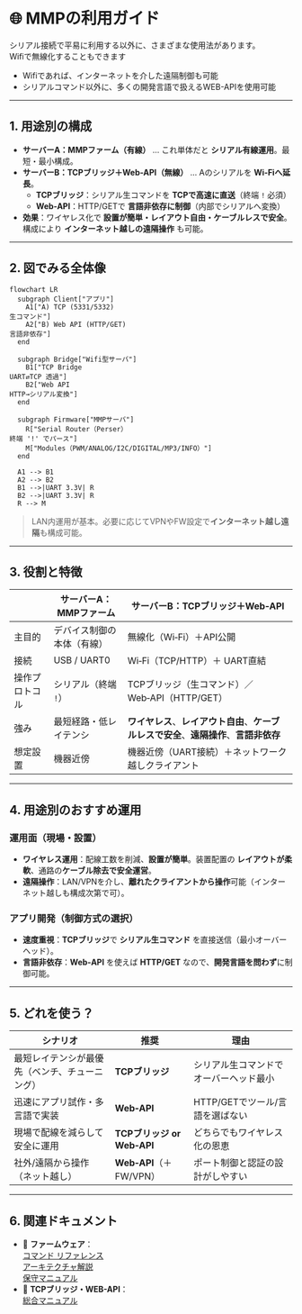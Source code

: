 # 🌐 MMPの利用ガイド

シリアル接続で平易に利用する以外に、さまざまな使用法があります。<br>
Wifiで無線化することもできます
- Wifiであれば、インターネットを介した遠隔制御も可能
- シリアルコマンド以外に、多くの開発言語で扱えるWEB-APIを使用可能

---

## 1. 用途別の構成

- **サーバーA：MMPファーム（有線）** … これ単体だと **シリアル有線運用**。最短・最小構成。  
- **サーバーB：TCPブリッジ＋Web-API（無線）** … Aのシリアルを **Wi‑Fiへ延長**。  
  - **TCPブリッジ**：シリアル生コマンドを **TCPで高速に直送**（終端 `!` 必須）  
  - **Web-API**：HTTP/GETで **言語非依存に制御**（内部でシリアルへ変換）  
- **効果**：ワイヤレス化で **設置が簡単・レイアウト自由・ケーブルレスで安全**。構成により **インターネット越しの遠隔操作** も可能。

---

## 2. 図でみる全体像

```mermaid
flowchart LR
  subgraph Client["アプリ"]
    A1["A) TCP (5331/5332)
生コマンド"] 
    A2["B) Web API (HTTP/GET)
言語非依存"]
  end

  subgraph Bridge["Wifi型サーバ"]
    B1["TCP Bridge
UART⇄TCP 透過"]
    B2["Web API
HTTP→シリアル変換"]
  end

  subgraph Firmware["MMPサーバ"]
    R["Serial Router（Perser）
終端 '!' でパース"]
    M["Modules（PWM/ANALOG/I2C/DIGITAL/MP3/INFO）"]
  end

  A1 --> B1
  A2 --> B2
  B1 -->|UART 3.3V| R
  B2 -->|UART 3.3V| R
  R --> M
```

> LAN内運用が基本。必要に応じてVPNやFW設定で**インターネット越し遠隔**も構成可能。

---

## 3. 役割と特徴

|  | サーバーA：MMPファーム | サーバーB：TCPブリッジ＋Web‑API |
|---|---|---|
| 主目的 | デバイス制御の本体（有線） | 無線化（Wi‑Fi）＋API公開 |
| 接続 | USB / UART0 | Wi‑Fi（TCP/HTTP）＋ UART直結 |
| 操作プロトコル | シリアル（終端 `!`） | TCPブリッジ（生コマンド）／Web‑API（HTTP/GET） |
| 強み | 最短経路・低レイテンシ | **ワイヤレス**、**レイアウト自由**、**ケーブルレスで安全**、**遠隔操作**、**言語非依存** |
| 想定設置 | 機器近傍 | 機器近傍（UART接続）＋ネットワーク越しクライアント |

---

## 4. 用途別のおすすめ運用

### 運用面（現場・設置）
- **ワイヤレス運用**：配線工数を削減、**設置が簡単**。装置配置の **レイアウトが柔軟**、通路の**ケーブル除去で安全運営**。  
- **遠隔操作**：LAN/VPNを介し、**離れたクライアントから操作**可能（インターネット越しも構成次第で可）。

### アプリ開発（制御方式の選択）
- **速度重視**：**TCPブリッジ**で **シリアル生コマンド** を直接送信（最小オーバーヘッド）。  
- **言語非依存**：**Web‑API** を使えば **HTTP/GET** なので、**開発言語を問わず**に制御可能。

---

## 5. どれを使う？

| シナリオ | 推奨 | 理由 |
|---|---|---|
| 最短レイテンシが最優先（ベンチ、チューニング） | **TCPブリッジ** | シリアル生コマンドでオーバーヘッド最小 |
| 迅速にアプリ試作・多言語で実装 | **Web‑API** | HTTP/GETでツール/言語を選ばない |
| 現場で配線を減らして安全に運用 | **TCPブリッジ or Web‑API** | どちらでもワイヤレス化の恩恵 |
| 社外/遠隔から操作（ネット越し） | **Web‑API**（＋FW/VPN） | ポート制御と認証の設計がしやすい |

---

## 6. 関連ドキュメント

- 🔧 **ファームウェア**：  
  [コマンド リファレンス](./mmpDete/01_リファレンス.md)<br>
  [アーキテクチャ解説](./mmpDete/02_アーキテクチャ.md)<br>
  [保守マニュアル](./mmpDete/03_保守.md)<br>
- 🔌 **TCPブリッジ・WEB-API**：  
  [総合マニュアル](./TcpBridge/README.md)<br>